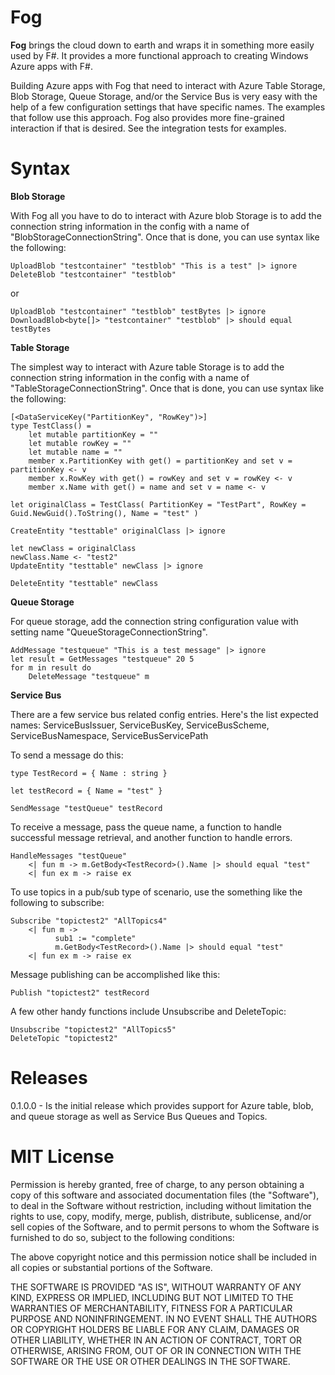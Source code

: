 Fog
=======

**Fog** brings the cloud down to earth and wraps it in something more easily used by F#. It provides a more functional approach to creating Windows Azure apps with F#.

Building Azure apps with Fog that need to interact with Azure Table Storage, Blob Storage, Queue Storage, and/or the Service Bus is very easy 
with the help of a few configuration settings that have specific names. The examples that follow use this approach. Fog also provides more fine-grained
interaction if that is desired. See the integration tests for examples.

Syntax
=======

**Blob Storage**

With Fog all you have to do to interact with Azure blob Storage is to add the connection string information in the config with a name of 
"BlobStorageConnectionString". Once that is done, you can use syntax like the following:

	UploadBlob "testcontainer" "testblob" "This is a test" |> ignore
	DeleteBlob "testcontainer" "testblob"

or

	UploadBlob "testcontainer" "testblob" testBytes |> ignore
	DownloadBlob<byte[]> "testcontainer" "testblob" |> should equal testBytes

**Table Storage**

The simplest way to interact with Azure table Storage is to add the connection string information in the config with a name of 
"TableStorageConnectionString". Once that is done, you can use syntax like the following:

    [<DataServiceKey("PartitionKey", "RowKey")>]
	type TestClass() = 
		let mutable partitionKey = ""
		let mutable rowKey = ""
		let mutable name = ""
		member x.PartitionKey with get() = partitionKey and set v = partitionKey <- v
		member x.RowKey with get() = rowKey and set v = rowKey <- v
		member x.Name with get() = name and set v = name <- v

    let originalClass = TestClass( PartitionKey = "TestPart", RowKey = Guid.NewGuid().ToString(), Name = "test" )
    
	CreateEntity "testtable" originalClass |> ignore
    
	let newClass = originalClass
    newClass.Name <- "test2"
    UpdateEntity "testtable" newClass |> ignore
    
	DeleteEntity "testtable" newClass

**Queue Storage**

For queue storage, add the connection string configuration value with setting name "QueueStorageConnectionString".

    AddMessage "testqueue" "This is a test message" |> ignore
    let result = GetMessages "testqueue" 20 5
    for m in result do
        DeleteMessage "testqueue" m

**Service Bus**

There are a few service bus related config entries. Here's the list expected names: ServiceBusIssuer, ServiceBusKey, ServiceBusScheme, ServiceBusNamespace, ServiceBusServicePath

To send a message do this:

	type TestRecord = { Name : string }

	let testRecord = { Name = "test" } 

    SendMessage "testQueue" testRecord

To receive a message, pass the queue name, a function to handle successful message retrieval, and another function to handle errors.

    HandleMessages "testQueue"
        <| fun m -> m.GetBody<TestRecord>().Name |> should equal "test"
        <| fun ex m -> raise ex        

To use topics in a pub/sub type of scenario, use the something like the following to subscribe:

    Subscribe "topictest2" "AllTopics4"
        <| fun m ->
              sub1 := "complete" 
              m.GetBody<TestRecord>().Name |> should equal "test"
        <| fun ex m -> raise ex        

Message publishing can be accomplished like this:
             
    Publish "topictest2" testRecord

A few other handy functions include Unsubscribe and DeleteTopic:

	Unsubscribe "topictest2" "AllTopics5"
	DeleteTopic "topictest2"

Releases
=======
0.1.0.0 - Is the initial release which provides support for Azure table, blob, and queue storage as well as Service Bus Queues and Topics. 

MIT License
=======

Permission is hereby granted, free of charge, to any person obtaining
a copy of this software and associated documentation files (the
"Software"), to deal in the Software without restriction, including
without limitation the rights to use, copy, modify, merge, publish,
distribute, sublicense, and/or sell copies of the Software, and to
permit persons to whom the Software is furnished to do so, subject to
the following conditions:

The above copyright notice and this permission notice shall be
included in all copies or substantial portions of the Software.

THE SOFTWARE IS PROVIDED "AS IS", WITHOUT WARRANTY OF ANY KIND,
EXPRESS OR IMPLIED, INCLUDING BUT NOT LIMITED TO THE WARRANTIES OF
MERCHANTABILITY, FITNESS FOR A PARTICULAR PURPOSE AND
NONINFRINGEMENT. IN NO EVENT SHALL THE AUTHORS OR COPYRIGHT HOLDERS BE
LIABLE FOR ANY CLAIM, DAMAGES OR OTHER LIABILITY, WHETHER IN AN ACTION
OF CONTRACT, TORT OR OTHERWISE, ARISING FROM, OUT OF OR IN CONNECTION
WITH THE SOFTWARE OR THE USE OR OTHER DEALINGS IN THE SOFTWARE.